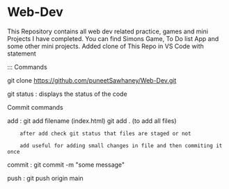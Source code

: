 # Web-Dev
This Repository contains all web dev related practice, games and mini Projects I have completed.
You can find Simons Game, To Do list App and some other mini projects.
Added clone of This Repo in VS Code with statement 

::: Commands

git clone https://github.com/puneetSawhaney/Web-Dev.git

git status : displays the status of the code


Commit commands

<!-- modified files when added its status get changed to staged -->
add  : git add filename (index.html)
        git add .     (to add all files)

        after add check git status that files are staged or not

        add useful for adding small changes in file and then commiting it once
<!-- then staged file when commited to git it will be final change stamped -->
<!-- only staged files get committed -->
commit : git commit -m "some message"

push : git push origin main
